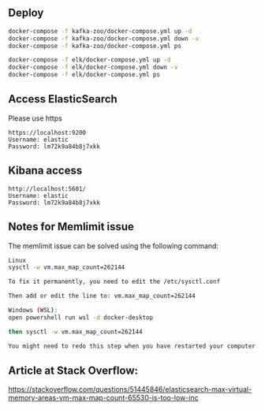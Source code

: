 ## Deploy
```sh
docker-compose -f kafka-zoo/docker-compose.yml up -d
docker-compose -f kafka-zoo/docker-compose.yml down -v
docker-compose -f kafka-zoo/docker-compose.yml ps
```

```sh
docker-compose -f elk/docker-compose.yml up -d
docker-compose -f elk/docker-compose.yml down -v
docker-compose -f elk/docker-compose.yml ps
```

## Access ElasticSearch
Please use https
```
https://localhost:9200
Username: elastic
Password: lm72k9a84b8j7xkk
```

## Kibana access
```
http://localhost:5601/
Username: elastic
Password: lm72k9a84b8j7xkk
```

## Notes for Memlimit issue
The memlimit issue can be solved using the following command:
```sh
Linux
sysctl -w vm.max_map_count=262144

To fix it permanently, you need to edit the /etc/sysctl.conf

Then add or edit the line to: vm.max_map_count=262144

Windows (WSL):
open powershell run wsl -d docker-desktop

then sysctl -w vm.max_map_count=262144

You might need to redo this step when you have restarted your computer.
```

## Article at Stack Overflow:
https://stackoverflow.com/questions/51445846/elasticsearch-max-virtual-memory-areas-vm-max-map-count-65530-is-too-low-inc